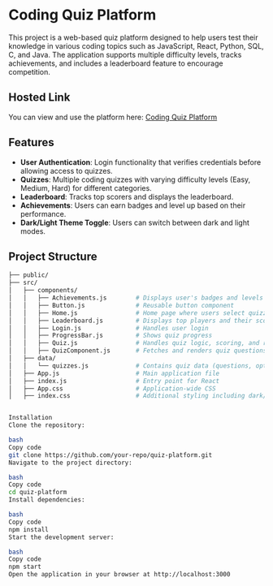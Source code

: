 # Coding Quiz Platform

This project is a web-based quiz platform designed to help users test their knowledge in various coding topics such as JavaScript, React, Python, SQL, C, and Java. The application supports multiple difficulty levels, tracks achievements, and includes a leaderboard feature to encourage competition.

## Hosted Link
You can view and use the platform here: [Coding Quiz Platform](https://mrr-quiz.netlify.app/)

## Features

- **User Authentication**: Login functionality that verifies credentials before allowing access to quizzes.
- **Quizzes**: Multiple coding quizzes with varying difficulty levels (Easy, Medium, Hard) for different categories.
- **Leaderboard**: Tracks top scorers and displays the leaderboard.
- **Achievements**: Users can earn badges and level up based on their performance.
- **Dark/Light Theme Toggle**: Users can switch between dark and light modes.

## Project Structure

```bash
├── public/
├── src/
│   ├── components/
│   │   ├── Achievements.js        # Displays user's badges and levels
│   │   ├── Button.js              # Reusable button component
│   │   ├── Home.js                # Home page where users select quizzes and difficulty levels
│   │   ├── Leaderboard.js         # Displays top players and their scores
│   │   ├── Login.js               # Handles user login
│   │   ├── ProgressBar.js         # Shows quiz progress
│   │   ├── Quiz.js                # Handles quiz logic, scoring, and results
│   │   ├── QuizComponent.js       # Fetches and renders quiz questions from API
│   ├── data/
│   │   └── quizzes.js             # Contains quiz data (questions, options, correct answers)
│   ├── App.js                     # Main application file
│   ├── index.js                   # Entry point for React
│   ├── App.css                    # Application-wide CSS
│   ├── index.css                  # Additional styling including dark/light theme


Installation
Clone the repository:

bash
Copy code
git clone https://github.com/your-repo/quiz-platform.git
Navigate to the project directory:

bash
Copy code
cd quiz-platform
Install dependencies:

bash
Copy code
npm install
Start the development server:

bash
Copy code
npm start
Open the application in your browser at http://localhost:3000
